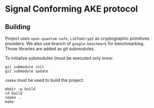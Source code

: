 # Signal Conforming AKE protocol

## Building

Project uses ``open-quantum-safe``, ``LibTomCrypt`` as cryptographic primitives providers. We also use branch of ``google-benchmark`` for benchmarking. Those libraries are added as git submodules.

To initialize submodules (must be executed only once:

```
git submodule init
git submodule update
```

``cmake`` must be used to build the project:

```
mkdir -p build
cd build
cmake ..
make
```

